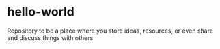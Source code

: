 # hello-world
Repository to be a place where you store ideas, resources, or even share and discuss things with others
